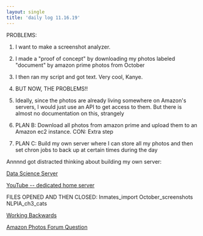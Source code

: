 ```yaml
---
layout: single
title: 'daily log 11.16.19'
---
```


PROBLEMS:
1. I want to make a screenshot analyzer.
2. I made a "proof of concept" by downloading my photos labeled "document" by amazon prime photos from October
3. I then ran my script and got text. Very cool, Kanye.
4. BUT NOW, THE PROBLEMS!!

1. Ideally, since the photos are already living somewhere on Amazon's servers, I would just use an API to get access to them. But there is almost no documentation on this, strangely
2. PLAN B: Download all photos from amazon prime and upload them to an Amazon ec2 instance. CON: Extra step
3. PLAN C: Build my own server where I can store all my photos and then set chron jobs to back up at certain times during the day

Annnnd got distracted thinking about building my own server:

[Data Science Server](https://www.r-bloggers.com/setting-up-a-datascience-server/)

[YouTube -- dedicated home server](https://www.youtube.com/watch?time_continue=79&v=RDwoDj2cW6c&feature=emb_logo)


FILES OPENED AND THEN CLOSED:
Inmates_import
October_screenshots
NLPIA_ch3_cats

[Working Backwards](https://www.quora.com/What-is-Amazons-approach-to-product-development-and-product-management?ref=http://www.product-frameworks.com/)


[Amazon Photos Forum Question](https://www.amazonforum.com/forums/digital-content/amazon-drive-photos/508765-amazon-photos-api)